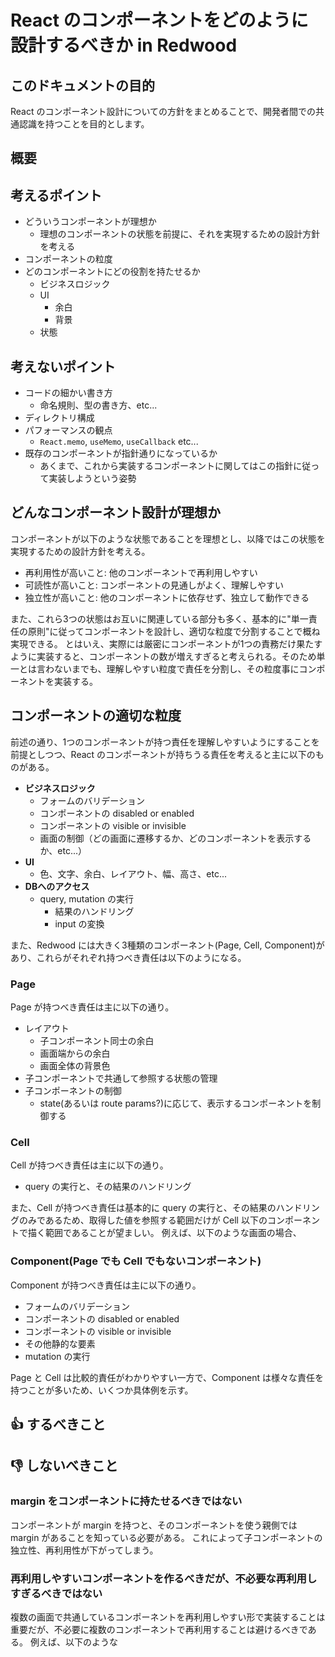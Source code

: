 # React のコンポーネントをどのように設計するべきか in Redwood
## このドキュメントの目的
React のコンポーネント設計についての方針をまとめることで、開発者間での共通認識を持つことを目的とします。

## 概要
<!-- TODO: 全体がまとまったらここに概要を箇条書きする -->

## 考えるポイント
- どういうコンポーネントが理想か
  - 理想のコンポーネントの状態を前提に、それを実現するための設計方針を考える
- コンポーネントの粒度
- どのコンポーネントにどの役割を持たせるか
  - ビジネスロジック
  - UI
    - 余白
    - 背景
  - 状態
<!-- TODO: テストしやすい設計か -->
<!-- TODO: Storybook が書きやすいか -->

## 考えないポイント
- コードの細かい書き方
  - 命名規則、型の書き方、etc...
- ディレクトリ構成
- パフォーマンスの観点
  - `React.memo`, `useMemo`, `useCallback` etc...
- 既存のコンポーネントが指針通りになっているか
  - あくまで、これから実装するコンポーネントに関してはこの指針に従って実装しようという姿勢

## どんなコンポーネント設計が理想か
コンポーネントが以下のような状態であることを理想とし、以降ではこの状態を実現するための設計方針を考える。
- 再利用性が高いこと: 他のコンポーネントで再利用しやすい
- 可読性が高いこと: コンポーネントの見通しがよく、理解しやすい
- 独立性が高いこと: 他のコンポーネントに依存せず、独立して動作できる

また、これら3つの状態はお互いに関連している部分も多く、基本的に"単一責任の原則"に従ってコンポーネントを設計し、適切な粒度で分割することで概ね実現できる。
とはいえ、実際には厳密にコンポーネントが1つの責務だけ果たすように実装すると、コンポーネントの数が増えすぎると考えられる。そのため単一とは言わないまでも、理解しやすい粒度で責任を分割し、その粒度事にコンポーネントを実装する。

## コンポーネントの適切な粒度
前述の通り、1つのコンポーネントが持つ責任を理解しやすいようにすることを前提としつつ、React のコンポーネントが持ちうる責任を考えると主に以下のものがある。

- **ビジネスロジック**
  - フォームのバリデーション
  - コンポーネントの disabled or enabled
  - コンポーネントの visible or invisible
  - 画面の制御（どの画面に遷移するか、どのコンポーネントを表示するか、etc...）
- **UI**
  - 色、文字、余白、レイアウト、幅、高さ、etc...
- **DBへのアクセス**
  - query, mutation の実行
    - 結果のハンドリング
    - input の変換

また、Redwood には大きく3種類のコンポーネント(Page, Cell, Component)があり、これらがそれぞれ持つべき責任は以下のようになる。

### Page
Page が持つべき責任は主に以下の通り。
- レイアウト
  - 子コンポーネント同士の余白
  - 画面端からの余白
  - 画面全体の背景色
- 子コンポーネントで共通して参照する状態の管理
- 子コンポーネントの制御
  - state(あるいは route params?)に応じて、表示するコンポーネントを制御する

### Cell
Cell が持つべき責任は主に以下の通り。
- query の実行と、その結果のハンドリング

また、Cell が持つべき責任は基本的に query の実行と、その結果のハンドリングのみであるため、取得した値を参照する範囲だけが Cell 以下のコンポーネントで描く範囲であることが望ましい。
例えば、以下のような画面の場合、

### Component(Page でも Cell でもないコンポーネント)
Component が持つべき責任は主に以下の通り。
- フォームのバリデーション
- コンポーネントの disabled or enabled
- コンポーネントの visible or invisible
- その他静的な要素
- mutation の実行

Page と Cell は比較的責任がわかりやすい一方で、Component は様々な責任を持つことが多いため、いくつか具体例を示す。
<!-- TODO: ここにいくつかの具体例 -->

## 👍 するべきこと

## 👎 しないべきこと
### margin をコンポーネントに持たせるべきではない
コンポーネントが margin を持つと、そのコンポーネントを使う親側では margin があることを知っている必要がある。
これによって子コンポーネントの独立性、再利用性が下がってしまう。

### 再利用しやすいコンポーネントを作るべきだが、不必要な再利用しすぎるべきではない
複数の画面で共通しているコンポーネントを再利用しやすい形で実装することは重要だが、不必要に複数のコンポーネントで再利用することは避けるべきである。
例えば、以下のような
<!-- TODO: ヘッダー、フッターの例 -->
<!-- TODO: Redwood の Wrap を使うことも検討する -->
